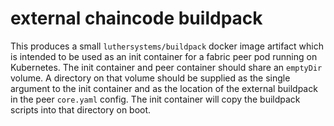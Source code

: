 # external chaincode buildpack

This produces a small `luthersystems/buildpack` docker image artifact which is
intended to be used as an init container for a fabric peer pod running on
Kubernetes.  The init container and peer container should share an `emptyDir`
volume.  A directory on that volume should be supplied as the single argument to
the init container and as the location of the external buildpack in the peer
`core.yaml` config.  The init container will copy the buildpack scripts into
that directory on boot.
